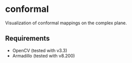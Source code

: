 # conformal

Visualization of conformal mappings on the complex plane.

## Requirements

-   OpenCV (tested with v3.3)
-   Armadillo (tested with v8.200)
